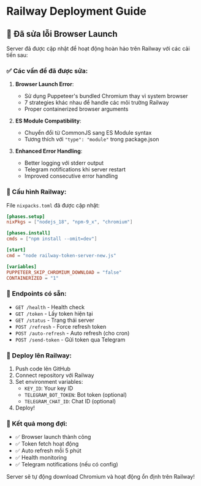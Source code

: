 # Railway Deployment Guide

## 🚀 Đã sửa lỗi Browser Launch

Server đã được cập nhật để hoạt động hoàn hảo trên Railway với các cải tiến sau:

### ✅ Các vấn đề đã được sửa:

1. **Browser Launch Error**: 
   - Sử dụng Puppeteer's bundled Chromium thay vì system browser
   - 7 strategies khác nhau để handle các môi trường Railway
   - Proper containerized browser arguments

2. **ES Module Compatibility**:
   - Chuyển đổi từ CommonJS sang ES Module syntax
   - Tương thích với `"type": "module"` trong package.json

3. **Enhanced Error Handling**:
   - Better logging với stderr output
   - Telegram notifications khi server restart
   - Improved consecutive error handling

### 🔧 Cấu hình Railway:

File `nixpacks.toml` đã được cập nhật:
```toml
[phases.setup]
nixPkgs = ["nodejs_18", "npm-9_x", "chromium"]

[phases.install]
cmds = ["npm install --omit=dev"]

[start]
cmd = "node railway-token-server-new.js"

[variables]
PUPPETEER_SKIP_CHROMIUM_DOWNLOAD = "false"
CONTAINERIZED = "1"
```

### 📡 Endpoints có sẵn:

- `GET /health` - Health check
- `GET /token` - Lấy token hiện tại
- `GET /status` - Trạng thái server
- `POST /refresh` - Force refresh token
- `POST /auto-refresh` - Auto refresh (cho cron)
- `POST /send-token` - Gửi token qua Telegram

### 🚀 Deploy lên Railway:

1. Push code lên GitHub
2. Connect repository với Railway
3. Set environment variables:
   - `KEY_ID`: Your key ID
   - `TELEGRAM_BOT_TOKEN`: Bot token (optional)
   - `TELEGRAM_CHAT_ID`: Chat ID (optional)
4. Deploy!

### 🎯 Kết quả mong đợi:

- ✅ Browser launch thành công
- ✅ Token fetch hoạt động
- ✅ Auto refresh mỗi 5 phút
- ✅ Health monitoring
- ✅ Telegram notifications (nếu có config)

Server sẽ tự động download Chromium và hoạt động ổn định trên Railway!
